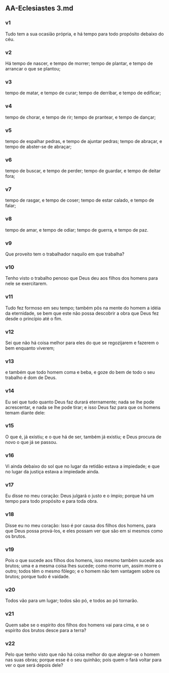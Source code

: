 ## AA-Eclesiastes 3.md
### v1
 Tudo tem a sua ocasião própria, e há tempo para todo propósito debaixo do céu.
### v2
 Há tempo de nascer, e tempo de morrer; tempo de plantar, e tempo de arrancar o que se plantou;
### v3
 tempo de matar, e tempo de curar; tempo de derribar, e tempo de edificar;
### v4
 tempo de chorar, e tempo de rir; tempo de prantear, e tempo de dançar;
### v5
 tempo de espalhar pedras, e tempo de ajuntar pedras; tempo de abraçar, e tempo de abster-se de abraçar;
### v6
 tempo de buscar, e tempo de perder; tempo de guardar, e tempo de deitar fora;
### v7
 tempo de rasgar, e tempo de coser; tempo de estar calado, e tempo de falar;
### v8
 tempo de amar, e tempo de odiar; tempo de guerra, e tempo de paz.
### v9
 Que proveito tem o trabalhador naquilo em que trabalha?
### v10
 Tenho visto o trabalho penoso que Deus deu aos filhos dos homens para nele se exercitarem.
### v11
 Tudo fez formoso em seu tempo; também pôs na mente do homem a idéia da eternidade, se bem que este não possa descobrir a obra que Deus fez desde o princípio até o fim.
### v12
 Sei que não há coisa melhor para eles do que se regozijarem e fazerem o bem enquanto viverem;
### v13
 e também que todo homem coma e beba, e goze do bem de todo o seu trabalho é dom de Deus.
### v14
 Eu sei que tudo quanto Deus faz durará eternamente; nada se lhe pode acrescentar, e nada se lhe pode tirar; e isso Deus faz para que os homens temam diante dele:
### v15
 O que é, já existiu; e o que há de ser, também já existiu; e Deus procura de novo o que já se passou.
### v16
 Vi ainda debaixo do sol que no lugar da retidão estava a impiedade; e que no lugar da justiça estava a impiedade ainda.
### v17
 Eu disse no meu coração: Deus julgará o justo e o ímpio; porque há um tempo para todo propósito e para toda obra.
### v18
 Disse eu no meu coração: Isso é por causa dos filhos dos homens, para que Deus possa prová-los, e eles possam ver que são em si mesmos como os brutos.
### v19
 Pois o que sucede aos filhos dos homens, isso mesmo também sucede aos brutos; uma e a mesma coisa lhes sucede; como morre um, assim morre o outro; todos têm o mesmo fôlego; e o homem não tem vantagem sobre os brutos; porque tudo é vaidade.
### v20
 Todos vão para um lugar; todos são pó, e todos ao pó tornarão.
### v21
 Quem sabe se o espírito dos filhos dos homens vai para cima, e se o espírito dos brutos desce para a terra?
### v22
 Pelo que tenho visto que não há coisa melhor do que alegrar-se o homem nas suas obras; porque esse é o seu quinhão; pois quem o fará voltar para ver o que será depois dele?
